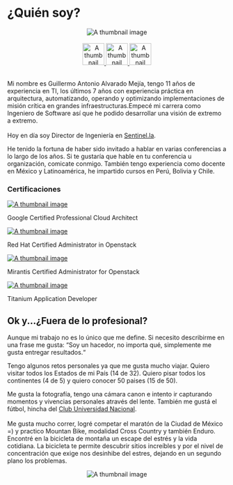 # ¿Quién soy?

<center><img class="img-fluid" src="/images/logop.png" alt="A thumbnail image"> </center>

<br />
<center><a target="_blank"  href="https://twitter.com/galvarado89"><img width="50px"class="img-fluid" src="https://cdn.jsdelivr.net/npm/simple-icons@3.0.1/icons/twitter.svg" alt="A thumbnail image"> </a><a target="_blank" href="https://www.linkedin.com/in/guillermoalvarado89/"><img width="50px"class="img-fluid" src="https://cdn.jsdelivr.net/npm/simple-icons@3.0.1/icons/linkedin.svg" alt="A thumbnail image"> </a><a target="_blank"  href="https://github.com/galvarado"><img width="50px"class="img-fluid" src="https://cdn.jsdelivr.net/npm/simple-icons@3.0.1/icons/github.svg" alt="A thumbnail image"> </a></center>
<br />

Mi nombre es Guillermo Antonio Alvarado Mejía, tengo 11 años de experiencia en TI, los últimos 7 años con experiencia práctica en arquitectura, automatizando, operando y optimizando implementaciones de misión crítica en grandes infraestructuras.Empecé mi carrera como Ingeniero de Software así que he podido desarrollar una visión de extremo a extremo.<br /><br />Hoy en día soy Director de Ingeniería en <a href="sentinel.la">Sentinel.la<a>.

He tenido la fortuna de haber sido invitado a hablar en varias conferencias a lo largo de los años. Si te gustaría que hable en tu conferencia u organización, comicate conmigo. También tengo experiencia como docente en México y Latinoamérica, he impartido cursos en Perú, Bolivia y Chile.	

### Certificaciones
<div class="row">
<div class="col-lg-3 col-md-6 mb-30px card-group">
    <div class="card h-100">
        <div class="maxthumb">
            <a href=""> 
                    <img class="img-fluid" src="/images/google.jpg" alt="A thumbnail image">               
            </a>
        </div>
        <div class="card-body">
                    <p>Google Certified Professional Cloud Architect</p>
        </div>
        <div class="card-footer bg-white">
            <div class="wrapfooter">    
                <div class="clearfix"></div>
            </div>
        </div>
    </div>
</div>
<div class="col-lg-3 col-md-6 mb-30px card-group">
    <div class="card h-100">
        <div class="maxthumb">
            <a href="">
                    <img class="img-fluid" src="/images/redhat.png" alt="A thumbnail image">         
            </a>
        </div>
        <div class="card-body">
                    <p>Red Hat Certified Administrator in Openstack</p>
        </div>
        <div class="card-footer bg-white">
            <div class="wrapfooter">    
                <div class="clearfix"></div>
            </div>
        </div>
    </div>
</div>
<div class="col-lg-3 col-md-6 mb-30px card-group">
    <div class="card h-100">
        <div class="maxthumb">
            <a href="">
                    <img class="img-fluid" src="/images/mirantis.png" alt="A thumbnail image">              
            </a>
        </div>
        <div class="card-body">
                    <p>Mirantis Certified Administrator for Openstack </p>
        </div>
        <div class="card-footer bg-white">
            <div class="wrapfooter">    
                <div class="clearfix"></div>
            </div>
        </div>
    </div>
</div>
<div class="col-lg-3 col-md-6 mb-30px card-group">
    <div class="card h-100">
        <div class="maxthumb">
            <a href="">
                    <img class="img-fluid" src="/images/appcelerator.png" alt="A thumbnail image">               
            </a>
        </div>
        <div class="card-body">
                    <p>Titanium Application Developer</p>
        </div>
        <div class="card-footer bg-white">
            <div class="wrapfooter">    
                <div class="clearfix"></div>
            </div>
        </div>
    </div>
</div>
</div>


## Ok y...¿Fuera de lo profesional?

Aunque mi trabajo no es lo único que me define. Si necesito describirme en una frase me gusta:  “Soy un hacedor, no importa qué, simplemente me gusta entregar resultados.“ 

Tengo algunos retos personales ya que me gusta mucho viajar. Quiero visitar todos los Estados de mi País (14 de 32). Quiero pisar todos los continentes (4 de 5) y quiero conocer 50 paises (15 de 50).

Me gusta la fotografía, tengo una cámara canon e intento ir  capturando momentos y vivencias personales através del lente. También me gustá el fútbol, hincha del <a href="https://twitter.com/PumasMX">Club Universidad Nacional<a>.<br /><br /> Me gusta mucho correr, logré competar el maratón de la Ciudad de México =) y practico Mountan Bike, modalidad Cross Country y también Enduro.  Encontré en la bicicleta de montaña un escape del estrés y la vida cotidiana. La bicicleta te permite descubrir sitios increíbles y por el nivel de concentración que exige nos desinhibe del estres, dejando en un segundo plano los problemas.

<center><img class="img-fluid" src="/images/mtb.jpg" alt="A thumbnail image"></center>


